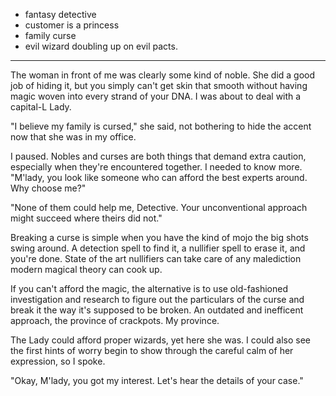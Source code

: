 - fantasy detective
- customer is a princess
- family curse
- evil wizard doubling up on evil pacts.



-------------

The woman in front of me was clearly some kind of noble. She did a good job of
hiding it, but you simply can't get skin that smooth without having magic woven
into every strand of your DNA. I was about to deal with a capital-L Lady.

"I believe my family is cursed," she said, not bothering to hide the accent now
that she was in my office.

I paused. Nobles and curses are both things that demand extra caution,
especially when they're encountered together. I needed to know more. "M'lady,
you look like someone who can afford the best experts around. Why choose me?"

"None of them could help me, Detective. Your unconventional approach might
succeed where theirs did not."

Breaking a curse is simple when you have the kind of mojo the big shots swing
around. A detection spell to find it, a nullifier spell to erase it, and you're
done. State of the art nullifiers can take care of any malediction modern
magical theory can cook up.

If you can't afford the magic, the alternative is to use old-fashioned
investigation and research to figure out the particulars of the curse and break
it the way it's supposed to be broken. An outdated and inefficent approach, the
province of crackpots. My province.

The Lady could afford proper wizards, yet here she was. I could also see the
first hints of worry begin to show through the careful calm of her expression,
so I spoke.

"Okay, M'lady, you got my interest. Let's hear the details of your case."
